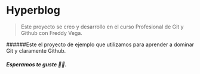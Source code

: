 # **Hyperblog**
> Este proyecto se creo y desarrollo en el curso Profesional de Git y Github con Freddy Vega.

######Este el proyecto de ejemplo que utilizamos para aprender a dominar Git y claramente Github.

##### Esperamos te guste 🤗💚.

